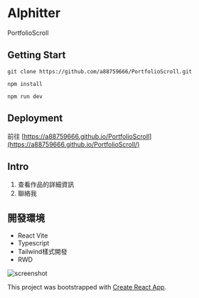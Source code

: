 # Alphitter

PortfolioScroll

## Getting Start

    git clone https://github.com/a88759666/PortfolioScroll.git

    npm install

    npm run dev

## Deployment

前往 [https://a88759666.github.io/PortfolioScroll](https://a88759666.github.io/PortfolioScroll/)

## Intro

1. 查看作品的詳細資訊
2. 聯絡我

## 開發環境

  * React Vite
  * Typescript
  * Tailwind樣式開發
  * RWD

![screenshot](./src/assets/images/screenshot.png)


This project was bootstrapped with [Create React App](https://github.com/facebook/create-react-app).

